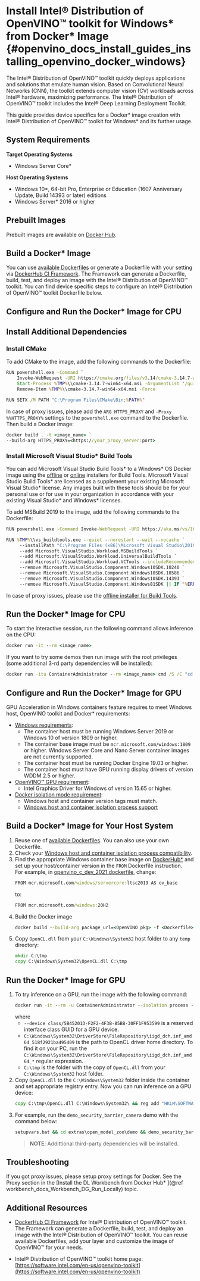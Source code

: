 # Install Intel® Distribution of OpenVINO™ toolkit for Windows* from Docker* Image {#openvino_docs_install_guides_installing_openvino_docker_windows}

The Intel® Distribution of OpenVINO™ toolkit quickly deploys applications and solutions that emulate human vision. Based on Convolutional Neural Networks (CNN), the toolkit extends computer vision (CV) workloads across Intel® hardware, maximizing performance. The Intel® Distribution of OpenVINO™ toolkit includes the Intel® Deep Learning Deployment Toolkit.  

This guide provides device specifics for a Docker* image creation with Intel® Distribution of OpenVINO™ toolkit for Windows* and its further usage.

## System Requirements

**Target Operating Systems**

- Windows Server Core*

**Host Operating Systems**

- Windows 10*, 64-bit Pro, Enterprise or Education (1607 Anniversary Update, Build 14393 or later) editions
- Windows Server* 2016 or higher

## Prebuilt Images

Prebuilt images are available on [Docker Hub](https://hub.docker.com/u/openvino).

## Build a Docker* Image

You can use [available Dockerfiles](https://github.com/openvinotoolkit/docker_ci/tree/master/dockerfiles) or generate a Dockerfile with your setting via [DockerHub CI Framework](https://github.com/openvinotoolkit/docker_ci).
The Framework can generate a Dockerfile, build, test, and deploy an image with the Intel® Distribution of OpenVINO™ toolkit. You can find device specific steps to configure an Intel® Distribution of OpenVINO™ toolkit Dockerfile below.

## Configure and Run the Docker* Image for CPU

## Install Additional Dependencies

### Install CMake

To add CMake to the image, add the following commands to the Dockerfile:

```bat
RUN powershell.exe -Command `
    Invoke-WebRequest -URI https://cmake.org/files/v3.14/cmake-3.14.7-win64-x64.msi -OutFile %TMP%\\cmake-3.14.7-win64-x64.msi ; `
    Start-Process %TMP%\\cmake-3.14.7-win64-x64.msi -ArgumentList '/quiet /norestart' -Wait ; `
    Remove-Item %TMP%\\cmake-3.14.7-win64-x64.msi -Force

RUN SETX /M PATH "C:\Program Files\CMake\Bin;%PATH%"
```

In case of proxy issues, please add the `ARG HTTPS_PROXY` and `-Proxy %%HTTPS_PROXY%` settings to the `powershell.exe` command to the Dockerfile. Then build a Docker image:

```bat
docker build . -t <image_name> `
--build-arg HTTPS_PROXY=<https://your_proxy_server:port>
```

### Install Microsoft Visual Studio* Build Tools

You can add Microsoft Visual Studio Build Tools* to a Windows* OS Docker image using the [offline](https://docs.microsoft.com/en-us/visualstudio/install/create-an-offline-installation-of-visual-studio?view=vs-2019) or [online](https://docs.microsoft.com/en-us/visualstudio/install/build-tools-container?view=vs-2019) installers for Build Tools.
Microsoft Visual Studio Build Tools* are licensed as a supplement your existing Microsoft Visual Studio* license.
Any images built with these tools should be for your personal use or for use in your organization in accordance with your existing Visual Studio* and Windows* licenses.

To add MSBuild 2019 to the image, add the following commands to the Dockerfile:

```bat
RUN powershell.exe -Command Invoke-WebRequest -URI https://aka.ms/vs/16/release/vs_buildtools.exe -OutFile %TMP%\\vs_buildtools.exe

RUN %TMP%\\vs_buildtools.exe --quiet --norestart --wait --nocache `
     --installPath "C:\Program Files (x86)\Microsoft Visual Studio\2019\BuildTools" `
     --add Microsoft.VisualStudio.Workload.MSBuildTools `
     --add Microsoft.VisualStudio.Workload.UniversalBuildTools `
     --add Microsoft.VisualStudio.Workload.VCTools --includeRecommended `
     --remove Microsoft.VisualStudio.Component.Windows10SDK.10240 `
     --remove Microsoft.VisualStudio.Component.Windows10SDK.10586 `
     --remove Microsoft.VisualStudio.Component.Windows10SDK.14393 `
     --remove Microsoft.VisualStudio.Component.Windows81SDK || IF "%ERRORLEVEL%"=="3010" EXIT 0 && powershell set-executionpolicy remotesigned
```

In case of proxy issues, please use the [offline installer for Build Tools](https://docs.microsoft.com/en-us/visualstudio/install/create-an-offline-installation-of-visual-studio?view=vs-2019).

## Run the Docker* Image for CPU

To start the interactive session, run the following command allows inference on the CPU:

```bat
docker run -it --rm <image_name>
```

If you want to try some demos then run image with the root privileges (some additional 3-rd party dependencies will be installed):

```bat
docker run -itu ContainerAdministrator --rm <image_name> cmd /S /C "cd extras\open_model_zoo\demo && demo_security_barrier_camera.bat -d CPU -sample-options -no_show"
```

## Configure and Run the Docker* Image for GPU

GPU Acceleration in Windows containers feature requires to meet Windows host, OpenVINO toolkit and Docker* requirements:

- [Windows requirements](https://docs.microsoft.com/en-us/virtualization/windowscontainers/deploy-containers/gpu-acceleration):
  - The container host must be running Windows Server 2019 or Windows 10 of version 1809 or higher.
  - The container base image must be `mcr.microsoft.com/windows:1809` or higher. Windows Server Core and Nano Server container images are not currently supported.
  - The container host must be running Docker Engine 19.03 or higher.
  - The container host must have GPU running display drivers of version WDDM 2.5 or higher.
- [OpenVINO™ GPU requirement](https://docs.openvinotoolkit.org/latest/openvino_docs_install_guides_installing_openvino_windows.html#Install-GPU):
  - Intel Graphics Driver for Windows of version 15.65 or higher.
- [Docker isolation mode requirement](https://docs.microsoft.com/en-us/virtualization/windowscontainers/manage-containers/hyperv-container):
  - Windows host and container version tags must match.
  - [Windows host and container isolation process support](https://docs.microsoft.com/en-us/virtualization/windowscontainers/deploy-containers/version-compatibility)

## Build a Docker* Image for Your Host System

1. Reuse one of [available Dockerfiles](https://github.com/openvinotoolkit/docker_ci/tree/master/dockerfiles). You can also use your own Dockerfile. 
2. Check your [Windows host and container isolation process compatibility](https://docs.microsoft.com/en-us/virtualization/windowscontainers/deploy-containers/version-compatibility).
3. Find the appropriate Windows container base image on [DockerHub*](https://hub.docker.com/_/microsoft-windows) and set up your host/container version in the `FROM` Dockerfile instruction.  
   For example, in [openvino_c_dev_2021.dockerfile](https://github.com/openvinotoolkit/docker_ci/blob/master/dockerfiles/winserver2019/openvino_c_dev_2021.dockerfile), change:  
   ```bat
   FROM mcr.microsoft.com/windows/servercore:ltsc2019 AS ov_base
   ```
   to:
   ```bat
   FROM mcr.microsoft.com/windows:20H2
   ```
4. Build the Docker image
   ```bat
   docker build --build-arg package_url=<OpenVINO pkg> -f <Dockerfile> -t <image_name> .
   ```
5. Copy `OpenCL.dll` from your `C:\Windows\System32` host folder to any `temp` directory:
   ```bat
   mkdir C:\tmp
   copy C:\Windows\System32\OpenCL.dll C:\tmp
   ```

## Run the Docker* Image for GPU

1. To try inference on a GPU, run the image with the following command:
   ```bat
   docker run -it --rm -u ContainerAdministrator --isolation process --device class/5B45201D-F2F2-4F3B-85BB-30FF1F953599 -v C:\Windows\System32\DriverStore\FileRepository\iigd_dch.inf_amd64_518f2921ba495409:C:\Windows\System32\DriverStore\FileRepository\iigd_dch.inf_amd64_518f2921ba495409 -v C:\tmp:C:\tmp <image_name>
   ```
   where
   - `--device class/5B45201D-F2F2-4F3B-85BB-30FF1F953599` is a reserved interface class GUID for a GPU device.
   - `C:\Windows\System32\DriverStore\FileRepository\iigd_dch.inf_amd64_518f2921ba495409` is the path to OpenCL driver home directory. To find it on your PC, run the `C:\Windows\System32\DriverStore\FileRepository\iigd_dch.inf_amd64_*` regular expression.
   - `C:\tmp` is the folder with the copy of `OpenCL.dll` from your `C:\Windows\System32` host folder.
2. Copy `OpenCL.dll` to the `C:\Windows\System32` folder inside the container and set appropriate registry entry. Now you can run inference on a GPU device:
   ```bat
   copy C:\tmp\OpenCL.dll C:\Windows\System32\ && reg add "HKLM\SOFTWARE\Khronos\OpenCL\Vendors" /v "C:\Windows\System32\DriverStore\FileRepository\iigd_dch.inf_amd64_518f2921ba495409\ocl\bin\x64\intelocl64.dll" /t REG_DWORD /d 0
   ```
3. For example, run the `demo_security_barrier_camera` demo with the command below:
   ```bat
   setupvars.bat && cd extras\open_model_zoo\demo && demo_security_barrier_camera.bat -d GPU -sample-options -no_show
   ```
   > **NOTE**: Addittional third-party dependencies will be installed.

## Troubleshooting

If you got proxy issues, please setup proxy settings for Docker. See the Proxy section in the [Install the DL Workbench from Docker Hub* ](@ref workbench_docs_Workbench_DG_Run_Locally) topic.

## Additional Resources

- [DockerHub CI Framework](https://github.com/openvinotoolkit/docker_ci) for Intel® Distribution of OpenVINO™ toolkit. The Framework can generate a Dockerfile, build, test, and deploy an image with the Intel® Distribution of OpenVINO™ toolkit. You can reuse available Dockerfiles, add your layer and customize the image of OpenVINO™ for your needs.

- Intel® Distribution of OpenVINO™ toolkit home page: [https://software.intel.com/en-us/openvino-toolkit](https://software.intel.com/en-us/openvino-toolkit)
